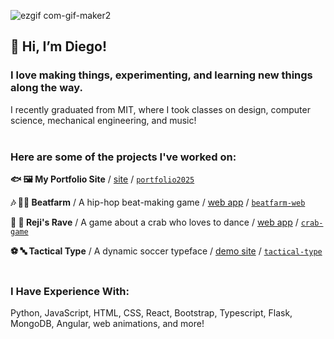 ![ezgif com-gif-maker2](https://github.com/user-attachments/assets/7b330708-1cbe-4e9f-9e28-9990e3fa442d)


## 👋 Hi, I’m Diego! 


### I love making things, experimenting, and learning new things along the way.
 I recently graduated from MIT, where I took classes on design, computer science, mechanical engineering, and music!
<br></br>
### Here are some of the projects I've worked on:

<strong>🐟 🖼️ My Portfolio Site</strong> / [site](https://diegoyl.com)  /  [`portfolio2025`](https://github.com/diegoyl/portfolio2025)

<strong>🎶 🧑‍🌾 Beatfarm</strong> / A hip-hop beat-making game / [web app](https://diegoyl.com/beatfarm-web)  /  [`beatfarm-web`](https://github.com/diegoyl/beatfarm-web)

<strong>🦀 🪩 Reji's Rave</strong> / A game about a crab who loves to dance / [web app](https://rejis-rave.vercel.app/)  /  [`crab-game`](http://github.com/diegoyl/crab-game/)

<strong>⚽ 🔤 Tactical Type</strong> / A dynamic soccer typeface / [demo site](https://diegoyl.github.io/tactical-type/) /  [`tactical-type`](https://github.com/diegoyl/tactical-type)
<br></br>
### I Have Experience With:

Python, JavaScript, HTML, CSS, React, Bootstrap, Typescript, Flask, MongoDB, Angular, web animations, and more!
<br></br>
